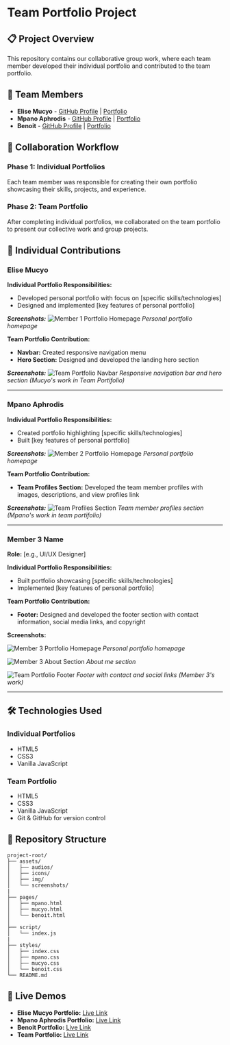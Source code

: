 # Team Portfolio Project

## 📋 Project Overview
This repository contains our collaborative group work, where each team member developed their individual portfolio and contributed to the team portfolio.

## 👥 Team Members
- **Elise Mucyo** - [GitHub Profile](https://github.com/mucyoelise) | [Portfolio](https://mucyoelise.github.io/teamportifolio/pages/mucyo.html)
- **Mpano Aphrodis** - [GitHub Profile](https://github.com/Ballet-ux) | [Portfolio](https://mucyoelise.github.io/teamportifolio/pages/mpano.html)
- **Benoit** - [GitHub Profile](link) | [Portfolio](https://mucyoelise.github.io/teamportifolio/pages/benoit.html)

## 🤝 Collaboration Workflow

### Phase 1: Individual Portfolios
Each team member was responsible for creating their own portfolio showcasing their skills, projects, and experience.

### Phase 2: Team Portfolio
After completing individual portfolios, we collaborated on the team portfolio to present our collective work and group projects.

## 👤 Individual Contributions

### Elise Mucyo

**Individual Portfolio Responsibilities:**
- Developed personal portfolio with focus on [specific skills/technologies]
- Designed and implemented [key features of personal portfolio]

***Screenshots:***
![Member 1 Portfolio Homepage](./assets/screenshots/mucyo-portifolio.png)
*Personal portfolio homepage*

**Team Portfolio Contribution:**
- **Navbar:** Created responsive navigation menu
- **Hero Section:** Designed and developed the landing hero section

***Screenshots:***
![Team Portfolio Navbar](./assets/screenshots/navbar-heroSection.png)
*Responsive navigation bar and hero section (Mucyo's work in Team Portifolio)*

---

### Mpano Aphrodis

**Individual Portfolio Responsibilities:**
- Created portfolio highlighting [specific skills/technologies]
- Built [key features of personal portfolio]

***Screenshots:***
![Member 2 Portfolio Homepage](./assets/screenshots/mpano-portifolio.png)
*Personal portfolio homepage*

**Team Portfolio Contribution:**
- **Team Profiles Section:** Developed the team member profiles with images, descriptions, and view profiles link

***Screenshots:***
![Team Profiles Section](./assets/screenshots/teamProfilesSection.png)
*Team member profiles section (Mpano's work in team portifolio)*

---

### Member 3 Name
**Role:** [e.g., UI/UX Designer]

**Individual Portfolio Responsibilities:**
- Built portfolio showcasing [specific skills/technologies]
- Implemented [key features of personal portfolio]

**Team Portfolio Contribution:**
- **Footer:** Designed and developed the footer section with contact information, social media links, and copyright

**Screenshots:**

![Member 3 Portfolio Homepage](path/to/member3-home.png)
*Personal portfolio homepage*

![Member 3 About Section](path/to/member3-about.png)
*About me section*

![Team Portfolio Footer](path/to/team-footer.png)
*Footer with contact and social links (Member 3's work)*

---

## 🛠️ Technologies Used

### Individual Portfolios
- HTML5
- CSS3
- Vanilla JavaScript

### Team Portfolio
- HTML5
- CSS3
- Vanilla JavaScript
- Git & GitHub for version control

## 📂 Repository Structure

```
project-root/
├── assets/
│   ├── audios/
│   ├── icons/
│   ├── img/
│   └── screenshots/
|
├── pages/
│   ├── mpano.html
│   ├── mucyo.html
│   └── benoit.html
│   
├── script/
│   └── index.js
|
├── styles/
│   ├── index.css
│   ├── mpano.css
│   ├── mucyo.css
│   └── benoit.css
└── README.md
```

## 📱 Live Demos

- **Elise Mucyo Portfolio:** [Live Link](https://mucyoelise.github.io/teamportifolio/pages/mucyo.html)
- **Mpano Aphrodis Portfolio:** [Live Link](https://mucyoelise.github.io/teamportifolio/pages/mpano.html)
- **Benoit Portfolio:** [Live Link](https://mucyoelise.github.io/teamportifolio/pages/benoit.html)
- **Team Portfolio:** [Live Link](https://mucyoelise.github.io/teamportifolio/)